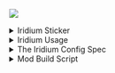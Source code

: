 [![](https://teamvoided.org/iridium-sticker.png)](https://github.com/TeamVoided/iridium)
<details>
<summary>Iridium Sticker</summary>

```markdown
[![](https://teamvoided.org/iridium-sticker.png)](https://github.com/TeamVoided/iridium)
```
</details>

<details>
<summary>Iridium Usage</summary>

## settings.gradle.kts
```kotlin
pluginManagement {
    repositories {
        //other repos
        maven("https://maven.teamvoided.org/releases")
    }
}
```

## root build.gradle.kts
#### Configuration of Iridium is no longer allowed in the gradle build script do to its buggy nature
```kotlin
plugins {
    id("org.teamvoided.iridium") version "3.0.0" 
    //default plugin will automatically use root project for jarInJar and add the mod-build-script plugin
    //maven publishing id("iridium.project.publish-script")
}
```

## module build.gradle.kts
```kotlin
plugins {
    id("iridium.mod.build-script")
    //[upload mod to modrinth] id("iridium.mod.upload-script")
    //[maven publishing] id("iridium.project.publish-script")
}
```

## jar-in-jar script no longer required

## to test all client/server with all defined modules use the "runTestClient/Server" tasks respectively
</details>

<details>
<summary>The Iridium Config Spec</summary>

### Iridium will try to load its config from the following files in that order
#### All files located in gradle/iridium directory
- iridium.toml
- iridium.json5
- iridium.yml
- iridium.json

###### i didn't tell you this but if Iridium fails to find a config file it will autogenerate a toml one

### The Actual Spec
projectTitle: `String`<br>
modId: `String`<br>
githubRepo: `String`<br>
discordServerInviteId: `String`<br>
authors: `List<String>`<br>
majorMinecraftVersion: `String`<br>
minecraftVersion: `String`<br>
mappings: `Mappings object (details below)`<br>
fabricLoaderVersion: `String`<br>
fabricApiVersion: `String`<br>
fabricLangKotlinVersion: `String`<br>
license: `String`<br>
modules: `List<String>`

#### The Mappings Object Spec
type: `MappingsType (any of "MOJANG", "YARN", "PARCHMENT", "QUILT", "MOJPARCH", "MOJYARN"`<br>
version: `String?` (Irrelevant for `MappingsType.MOJANG`, leave either null or blank)

</details>

<details>
<summary>Mod Build Script</summary>

# The Mod Build Script plugin will auto generate a mod json for you
## As of iridium version 1.2.0 a closure/configuration action is used to define its properties
###### To set the description/version you still use the default project.description/version properties

### Here's an example
```kotlin
plugins {
    kotlin("jvm") version "1.9.0"
    kotlin("plugin.serialization") version "1.9.0"
    id("iridium.mod.build-script")
}

modSettings {
    modId("example-mod")
    modName("Example Mod")
    // other properties
    // you can later reference these values with modSettings.value()
    // example modSettings.modId()
}

group = project.properties["maven_group"] as String
version = project.properties["mod_version"] as String
description = "Example Mod Description"
```
</details>
